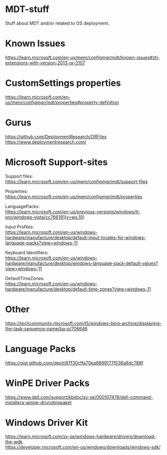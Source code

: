 # MDT-stuff
Stuff about MDT and/or related to OS deployment.

# Known Issues
https://learn.microsoft.com/en-us/mem/configmgr/mdt/known-issues#zti-extensions-with-version-2013-or-2107

# CustomSettings properties
https://learn.microsoft.com/en-us/mem/configmgr/mdt/properties#property-definition

# Gurus
https://github.com/DeploymentResearch/DRFiles  
https://www.deploymentresearch.com/  

# Microsoft Support-sites
Support files:  
https://learn.microsoft.com/en-us/mem/configmgr/mdt/support-files  

Properties:  
https://learn.microsoft.com/en-us/mem/configmgr/mdt/properties  

LanguagePacks:  
https://learn.microsoft.com/en-us/previous-versions/windows/it-pro/windows-vista/cc766191(v=ws.10)  

Input Profiles:  
https://learn.microsoft.com/en-us/windows-hardware/manufacture/desktop/default-input-locales-for-windows-language-packs?view=windows-11  

Keyboard Identifiers:  
https://learn.microsoft.com/en-us/windows-hardware/manufacture/desktop/windows-language-pack-default-values?view=windows-11  

DefaultTimeZones:  
https://learn.microsoft.com/en-us/windows-hardware/manufacture/desktop/default-time-zones?view=windows-11  

# Other
https://techcommunity.microsoft.com/t5/windows-blog-archive/displaying-the-task-sequence-name/ba-p/706646  

# Language Packs
https://gist.github.com/dexit/87f30cffa70ea6899177f536a8dc788f  

# WinPE Driver Packs
https://www.dell.com/support/kbdoc/sv-se/000107478/dell-command-installera-winpe-drivrutinspaket  

# Windows Driver Kit
https://learn.microsoft.com/sv-se/windows-hardware/drivers/download-the-wdk  
https://developer.microsoft.com/en-us/windows/downloads/windows-sdk/  
